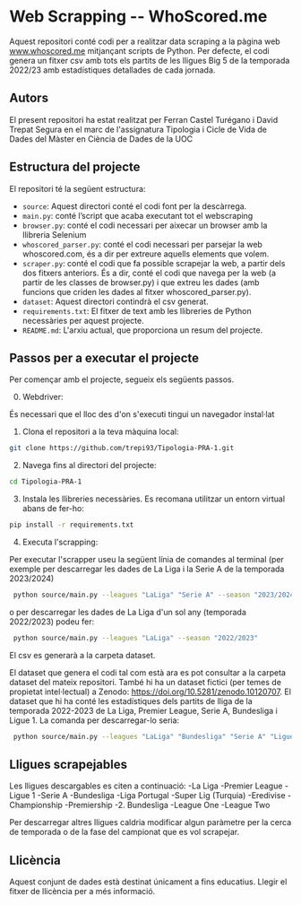 # Web Scrapping -- WhoScored.me

Aquest repositori conté codi per a realitzar data scraping a la pàgina web www.whoscored.me mitjançant scripts de Python. Per defecte, el codi genera un fitxer csv amb tots els partits de les lligues Big 5 de la temporada 2022/23 amb estadístiques detallades de cada jornada. 

## Autors
El present repositori ha estat realitzat per Ferran Castel Turégano i David Trepat Segura en el marc de l'assignatura Tipologia i Cicle de Vida de Dades del Màster en Ciència de Dades de la UOC

## Estructura del projecte

El repositori té la següent estructura:

  - `source`: Aquest directori conté el codi font per la descàrrega.
  - `main.py`: conté l’script que acaba executant tot el webscraping
  - `browser.py`: conté el codi necessari per aixecar un browser amb la llibreria Selenium
  - `whoscored_parser.py`: conté el codi necessari per parsejar la web whoscored.com, és a dir per extreure aquells elements que volem.
  - `scraper.py`: conté el codi que fa possible scrapejar la web, a partir dels dos fitxers anteriors. És a dir, conté el codi que navega per la web (a partir de les classes de browser.py) i que extreu les dades (amb funcions que criden les dades al fitxer whoscored_parser.py).
- `dataset`: Aquest directori contindrà el csv generat.
- `requirements.txt`: El fitxer de text amb les llibreries de Python necessàries per aquest projecte.
- `README.md`: L'arxiu actual, que proporciona un resum del projecte.

## Passos per a executar el projecte

Per començar amb el projecte, segueix els següents passos.

0. Webdriver:

És necessari que el lloc des d'on s'executi tingui un navegador instal·lat

1. Clona el repositori a la teva màquina local:

```bash
git clone https://github.com/trepi93/Tipologia-PRA-1.git
```

2. Navega fins al directori del projecte:

```bash
cd Tipologia-PRA-1
```

3. Instala les llibreries necessàries. Es recomana utilitzar un entorn virtual abans de fer-ho:

```bash
pip install -r requirements.txt
```

4. Executa l'scrapping:

 Per executar l'scrapper useu la següent línia de comandes al terminal (per exemple per descarregar les dades de La Liga i la Serie A de la temporada 2023/2024)
   ```bash
    python source/main.py --leagues "LaLiga" "Serie A" --season "2023/2024"
   ```
o per descarregar les dades de La Liga d'un sol any (temporada 2022/2023) podeu fer:

   ```bash
    python source/main.py --leagues "LaLiga" --season "2022/2023"
   ```

   El csv es generarà a la carpeta dataset.

   El dataset que genera el codi tal com està ara es pot consultar a la carpeta dataset del mateix repositori. També hi ha un dataset fictici (per temes de propietat intel·lectual) a Zenodo: https://doi.org/10.5281/zenodo.10120707. El dataset que hi ha conté les estadístiques dels partits de lliga de la temporada 2022-2023 de La Liga, Premier League, Serie A, Bundesliga i Ligue 1. La comanda per descarregar-lo seria:
      
   ```bash
    python source/main.py --leagues "LaLiga" "Bundesliga" "Serie A" "Ligue 1" "Premier League" --season "2022/2023"
   ```

## Lligues scrapejables

Les lligues descargables es citen a continuació:
-La Liga
-Premier League
-Ligue 1
-Serie A
-Bundesliga
-Liga Portugal
-Super Lig (Turquia)
-Eredivise
-Championship
-Premiership
-2. Bundesliga
-League One
-League Two

Per descarregar altres lligues caldria modificar algun paràmetre per la cerca de temporada o de la fase del campionat que es vol scrapejar.

## Llicència

Aquest conjunt de dades està destinat únicament a fins educatius. Llegir el fitxer de llicència per a més informació.





